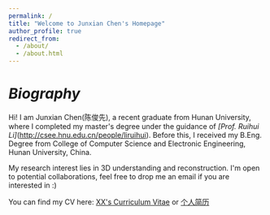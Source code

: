 ```yaml
---
permalink: /
title: "Welcome to Junxian Chen's Homepage"
author_profile: true
redirect_from: 
  - /about/
  - /about.html
---
```

*Biography*
======
Hi! I am Junxian Chen(陈俊先), a recent graduate from Hunan University, where I completed my master's degree under the guidance of *[Prof. Ruihui Li]*(http://csee.hnu.edu.cn/people/liruihui). Before this, I received my B.Eng. Degree from College of Computer Science and Electronic Engineering, Hunan University, China.

My research interest lies in 3D understanding and reconstruction. I'm open to potential collaborations, feel free to drop me an email if you are interested in :)

You can find my CV here: [XX's Curriculum Vitae](PHD-application-Junxian-Chen-cv.pdf) or [个人简历](../assets/cjx-cv-chinese.pdf)
